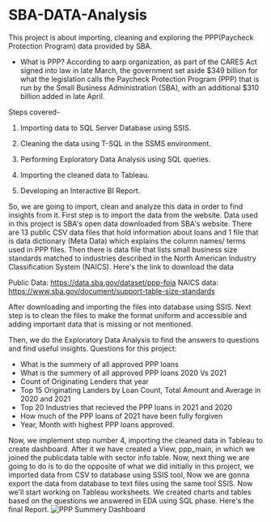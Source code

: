 # SBA-DATA-Analysis
This project is about importing, cleaning and exploring the PPP(Paycheck Protection Program) data provided by SBA.
- What is PPP?
According to aarp organization, as part of the CARES Act signed into law in late March, the government set aside $349 billion for what the legislation calls the Paycheck Protection Program (PPP) that is run by the Small Business Administration (SBA), with an additional $310 billion added in late April.

Steps covered-

1. Importing data to SQL Server Database using SSIS.

2. Cleaning the data using T-SQL in the SSMS environment.

3. Performing Exploratory Data Analysis using SQL queries.

4. Importing the cleaned data to Tableau.

5. Developing an Interactive BI Report.

So, we are going to import, clean and analyze this data in order to find insights from it.
First step is to import the data from the website. Data used in this project is SBA's open data downloaded from SBA's website. There are 13 public CSV data files that hold information about loans and 1 file that is data dictionary (Meta Data) which explains the column names/ terms used in PPP files. Then there is data file that lists small business size standards matched to industries described in the North American Industry Classification System (NAICS).
Here's the link to download the data

Public Data: https://data.sba.gov/dataset/ppp-foia
NAICS data: https://www.sba.gov/document/support-table-size-standards

After downloading and importing the files into database using SSIS. Next step is to clean the files to make the format uniform and accessible and adding important data that is missing or not mentioned.

Then, we do the Exploratory Data Analysis to find the answers to questions and find useful insights.
Questions for this project:
- What is the summery of all approved PPP loans
- What is the summery of all approved PPP loans 2020 Vs 2021
- Count of Originating Lenders that year
- Top 15 Originating Landers by Loan Count, Total Amount and Average in 2020 and 2021 
- Top 20 Industries that recieved the PPP loans in 2021 and 2020
- How much of the PPP loans of 2021 have been fully forgiven
- Year, Month with highest PPP loans approved.

Now, we implement step number 4, importing the cleaned data in Tableau to create dashboard.
After it we have created a View, ppp_main, in which we joined the publicdata table with sector info table.
Now, next thing we are going to do is to do the opposite of what we did initially in this project, we imported data from CSV to database using SSIS tool, Now we are gonna export the data from database to text files using the same tool SSIS.
Now we'll start working on Tableau worksheets.
We created charts and tables based on the questions we answered in EDA using SQL phase. Here's the final Report.
![PPP Summery Dashboard](https://user-images.githubusercontent.com/87570174/171105799-44e85980-ff07-4116-9428-43ccda53007f.png)


